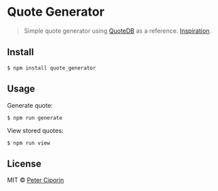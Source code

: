 # Quote Generator
> Simple quote generator using [QuoteDB](http://www.quotedb.com/) as a reference.
>[Inspiration](https://github.com/sananth12/Quote-of-the-Day).

## Install
```
$ npm install quote_generator
```

## Usage
Generate quote:
```
$ npm run generate
```
View stored quotes:
```
$ npm run view
```

## License
MIT © [Peter Ciporin](https://www.linkedin.com/in/pciporin)
